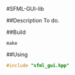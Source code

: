 #SFML-GUI-lib

##Description
To do.

##Build
```
make
```

##Using
```cpp
#include "sfml_gui.hpp"
```